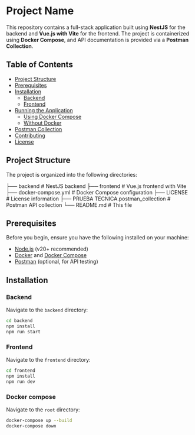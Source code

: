# Project Name

This repository contains a full-stack application built using **NestJS** for the backend and **Vue.js with Vite** for the frontend. The project is containerized using **Docker Compose**, and API documentation is provided via a **Postman Collection**.

## Table of Contents

- [Project Structure](#project-structure)
- [Prerequisites](#prerequisites)
- [Installation](#installation)
  - [Backend](#backend)
  - [Frontend](#frontend)
- [Running the Application](#running-the-application)
  - [Using Docker Compose](#using-docker-compose)
  - [Without Docker](#without-docker)
- [Postman Collection](#postman-collection)
- [Contributing](#contributing)
- [License](#license)

## Project Structure

The project is organized into the following directories:

├── backend # NestJS backend
├── frontend # Vue.js frontend with Vite
├── docker-compose.yml # Docker Compose configuration
├── LICENSE # License information
├── PRUEBA TECNICA.postman_collection # Postman API collection
└── README.md # This file

## Prerequisites

Before you begin, ensure you have the following installed on your machine:

- [Node.js](https://nodejs.org/ ) (v20+ recommended)
- [Docker](https://www.docker.com/ ) and [Docker Compose](https://docs.docker.com/compose/ )
- [Postman](https://www.postman.com/ ) (optional, for API testing)

## Installation

### Backend

Navigate to the `backend` directory:
   ```bash
   cd backend
   npm install
   npm run start
  ```

### Frontend

Navigate to the `frontend` directory:
   ```bash
   cd frontend
   npm install
   npm run dev
  ```

### Docker compose

Navigate to the `root` directory:
   ```bash
   docker-compose up --build
   docker-compose down
  ```